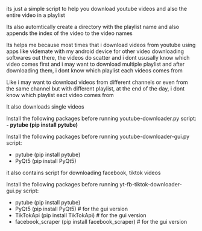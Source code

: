 its just a simple script to help you download youtube videos and also the entire video in a playlist

Its also automtically create a directory with the playlist name and also appends the index of the video to the video names

Its helps me because most times that i download videos from youtube using apps like videmate with my android device for other video downloading softwares out there, the videos do scatter and i dont ususally know which video comes first and i may want to download multiple playlist and after downloading them, i dont know which playlist each videos comes from

Like i may want to download videos from  different channels or even from the same channel but with different playlist, at the end of the day, i dont know which playlist eact video comes from

It also downloads single videos 

Install the following  packages before running youtube-downloader.py script:
<b>- pytube (pip install pytube)</b>

Install the following  packages before running youtube-downloader-gui.py script:
- pytube (pip install pytube)
- PyQt5 (pip install PyQt5) 

it also contains script for downloading facebook, tiktok videos

Install the following  packages before running yt-fb-tiktok-downloader-gui.py script:
- pytube (pip install pytube)
- PyQt5 (pip install PyQt5) # for the gui version
- TikTokApi (pip install TikTokApi) # for the gui version
- facebook_scraper (pip install facebook_scraper) # for the gui version

